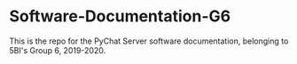 # Software-Documentation-G6
This is the repo for the PyChat Server software documentation, belonging to 5BI's Group 6, 2019-2020.
